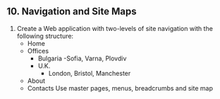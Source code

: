 ## 10. Navigation and Site Maps

1. Create a Web application with two-levels of site navigation with the following structure:
	- Home
	- Offices
		- Bulgaria
			-Sofia, Varna, Plovdiv
		- U.K.
			- London, Bristol, Manchester
	- About
	- Contacts
Use master pages, menus, breadcrumbs and site map